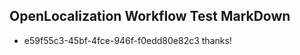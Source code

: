 ## OpenLocalization Workflow Test MarkDown
* e59f55c3-45bf-4fce-946f-f0edd80e82c3 
thanks!<!--HONumber=Mar16_HO2-->
